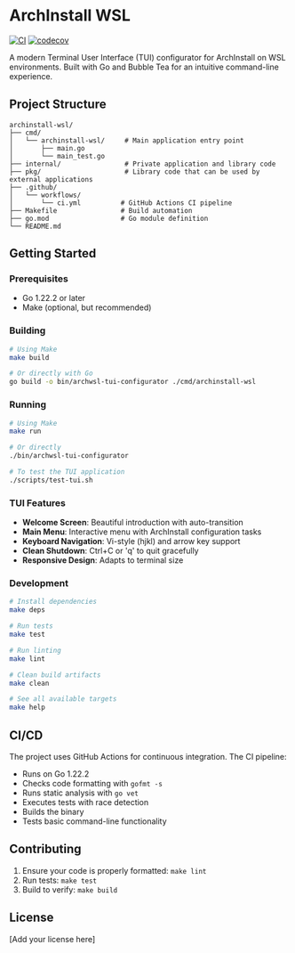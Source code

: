 # ArchInstall WSL

[![CI](https://github.com/ekowald/archinstall-wsl/actions/workflows/ci.yml/badge.svg)](https://github.com/ekowald/archinstall-wsl/actions/workflows/ci.yml)
[![codecov](https://codecov.io/gh/ekowald/archinstall-wsl/branch/main/graph/badge.svg)](https://codecov.io/gh/ekowald/archinstall-wsl)

A modern Terminal User Interface (TUI) configurator for ArchInstall on WSL environments. Built with Go and Bubble Tea for an intuitive command-line experience.

## Project Structure

```text
archinstall-wsl/
├── cmd/
│   └── archinstall-wsl/     # Main application entry point
│       ├── main.go
│       └── main_test.go
├── internal/                # Private application and library code
├── pkg/                     # Library code that can be used by external applications
├── .github/
│   └── workflows/
│       └── ci.yml          # GitHub Actions CI pipeline
├── Makefile                # Build automation
├── go.mod                  # Go module definition
└── README.md
```

## Getting Started

### Prerequisites

- Go 1.22.2 or later
- Make (optional, but recommended)

### Building

```bash
# Using Make
make build

# Or directly with Go
go build -o bin/archwsl-tui-configurator ./cmd/archinstall-wsl
```

### Running

```bash
# Using Make
make run

# Or directly
./bin/archwsl-tui-configurator

# To test the TUI application
./scripts/test-tui.sh
```

### TUI Features

- **Welcome Screen**: Beautiful introduction with auto-transition
- **Main Menu**: Interactive menu with ArchInstall configuration tasks
- **Keyboard Navigation**: Vi-style (hjkl) and arrow key support
- **Clean Shutdown**: Ctrl+C or 'q' to quit gracefully
- **Responsive Design**: Adapts to terminal size

### Development

```bash
# Install dependencies
make deps

# Run tests
make test

# Run linting
make lint

# Clean build artifacts
make clean

# See all available targets
make help
```

## CI/CD

The project uses GitHub Actions for continuous integration. The CI pipeline:

- Runs on Go 1.22.2
- Checks code formatting with `gofmt -s`
- Runs static analysis with `go vet`
- Executes tests with race detection
- Builds the binary
- Tests basic command-line functionality

## Contributing

1. Ensure your code is properly formatted: `make lint`
2. Run tests: `make test`
3. Build to verify: `make build`

## License

[Add your license here]

